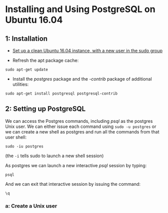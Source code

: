 Installing and Using PostgreSQL on Ubuntu 16.04
===============================================

1: Installation
---------------

- [Set up a clean Ubuntu 16.04 instance, with a new user in the sudo group][link01]

- Refresh the apt package cache:

```
sudo apt-get update
```

- Install the *postgres* package and the *-contrib* package of additional utilities:

```
sudo apt-get install postgresql postgresql-contrib
```


2: Setting up PostgreSQL
------------------------

We can access the Postgres commands, including *psql* as the postgres Unix user. We can either issue each command using 
`sudo -u postgres` or we can create a new shell as postgres and run all the commands from that user shell:

```
sudo -iu postgres
```

(the `-i` tells sudo to launch a new shell session)

As postgres we can launch a new interactive *psql* session by typing:

```
psql
```

And we can exit that interactive session by issuing the command:

```
\q
```


### a: Create a Unix user ###



[link01]: https://github.com/Crossroadsman/ServerAdmin/blob/master/LinodeAdminChecklist.md

